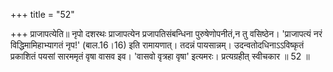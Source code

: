 +++
title = "52"

+++
प्राजापत्येति॥ नृपो दशरथः प्राजापत्येन प्रजापतिसंबन्धिना पुरुषेणोपनीतं,न तु वसिष्ठेन। 'प्राजापत्यं नरं विद्धिमामिहाभ्यागतं नृप!' (बाल.16।16) इति रामायणात्। तदन्नं पायसान्नम्। उदन्वतोदधिनाऽऽविष्कृतं प्रकाशितं पयसां सारममृतं वृषा वासव इव। 'वासवो वृत्रहा वृषा' इत्यमरः। प्रत्यग्रहीत् स्वीचकार ॥ 52 ॥